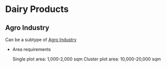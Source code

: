 # Dairy Products

## Agro Industry
Can be a subtype of [Agro Industry]()

* Area requirements

  Single plot area: 1,000-2,000 sqm
  Cluster plot area: 10,000-20,000 sqm
